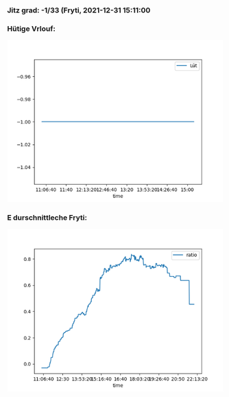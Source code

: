 ### Jitz grad: -1/33 (Fryti, 2021-12-31 15:11:00

### Hütige Vrlouf:
![Graph](Today.png)

### E durschnittleche Fryti:
![Graph](Fryti.png)